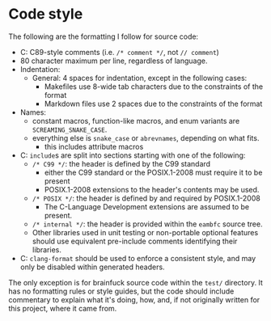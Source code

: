 <!--
SPDX-FileCopyrightText: 2024 - 2025 Eli Array Minkoff

SPDX-License-Identifier: 0BSD
-->

# Code style

The following are the formatting I follow for source code:

* C: C89-style comments (i.e. `/* comment */`, not `// comment`)
* 80 character maximum per line, regardless of language.
* Indentation:
  * General: 4 spaces for indentation, except in the following cases:
    * Makefiles use 8-wide tab characters due to the constraints of the format
    * Markdown files use 2 spaces due to the constraints of the format
* Names:
  * constant macros, function-like macros, and enum variants are
    `SCREAMING_SNAKE_CASE`.
  * everything else is `snake_case` or `abrevnames`, depending on what fits.
    * this includes attribute macros
* C: `include`s are split into sections starting with one of the following:
  * `/* C99 */`: the header is defined by the C99 standard
    * either the C99 standard or the POSIX.1-2008 must require it to be present
    * POSIX.1-2008 extensions to the header's contents may be used.
  * `/* POSIX */`: the header is defined by and required by POSIX.1-2008
    * The C-Language Development extensions are assumed to be present.
  * `/* internal */`: the header is provided within the `eambfc` source tree.
  * Other libraries used in unit testing or non-portable optional features
    should use equivalent pre-include comments identifying their libraries.
* C: `clang-format` should be used to enforce a consistent style, and may only
  be disabled within generated headers.

The only exception is for brainfuck source code within the `test/` directory. It
has no formatting rules or style guides, but the code should include commentary
to explain what it's doing, how, and, if not originally written for this
project, where it came from.
